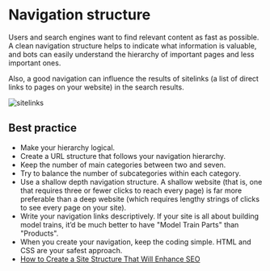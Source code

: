 # Navigation structure

Users and search engines want to find relevant content as fast as possible.
A clean navigation structure helps to indicate what information is valuable, and bots can easily understand the hierarchy of important pages and less important ones.

Also, a good navigation can influence the results of sitelinks (a list of direct links to pages on your website) in the search results.

![sitelinks](https://neilpatel.com/wp-content/uploads/2014/08/1-quicksprout-in-serps.png "sitelinks example from neilpatel.com")

## Best practice

* Make your hierarchy logical.
* Create a URL structure that follows your navigation hierarchy.
* Keep the number of main categories between two and seven.
* Try to balance the number of subcategories within each category.
* Use a shallow depth navigation structure. A shallow website (that is, one that requires three or fewer clicks to reach every page) is far more preferable than a deep website (which requires lengthy strings of clicks to see every page on your site).
* Write your navigation links descriptively. If your site is all about building model trains, it’d be much better to have "Model Train Parts" than "Products".
* When you create your navigation, keep the coding simple. HTML and CSS are your safest approach.
* [How to Create a Site Structure That Will Enhance SEO](https://neilpatel.com/blog/site-structure-enhance-seo)
